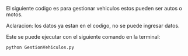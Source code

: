 
El siguiente codigo es para gestionar vehiculos estos pueden ser autos o motos.

Aclaracion: los datos ya estan en el codigo, no se puede ingresar datos.

Este se puede ejecutar con el siguiente comando en la terminal:

    python GestionVehiculos.py
